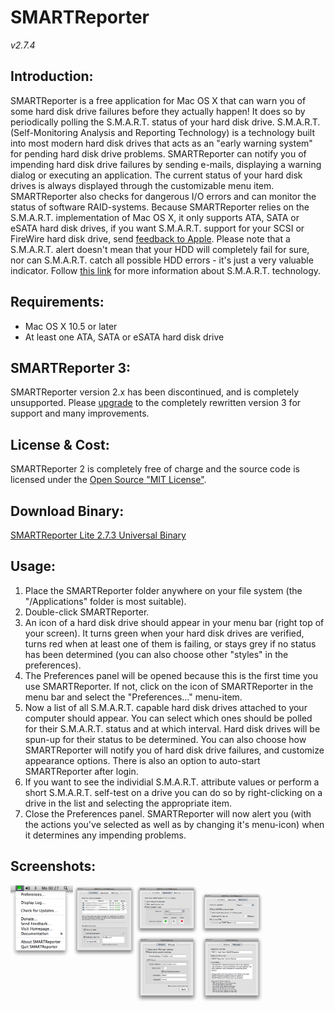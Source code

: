 
# SMARTReporter
*v2.7.4*

## Introduction:
SMARTReporter is a free application for Mac OS X that can warn you of some hard disk drive failures before they actually happen! It does so by periodically polling the S.M.A.R.T. status of your hard disk drive. S.M.A.R.T. (Self-Monitoring Analysis and Reporting Technology) is a technology built into most modern hard disk drives that acts as an "early warning system" for pending hard disk drive problems. SMARTReporter can notify you of impending hard disk drive failures by sending e-mails, displaying a warning dialog or executing an application. The current status of your hard disk drives is always displayed through the customizable menu item. SMARTReporter also checks for dangerous I/O errors and can monitor the status of software RAID-systems.
Because SMARTReporter relies on the S.M.A.R.T. implementation of Mac OS X, it only supports ATA, SATA or eSATA hard disk drives, if you want S.M.A.R.T. support for your SCSI or FireWire hard disk drive, send [feedback to Apple][1].
Please note that a S.M.A.R.T. alert doesn't mean that your HDD will completely fail for sure, nor can S.M.A.R.T. catch all possible HDD errors - it's just a very valuable indicator. Follow [this link][2] for more information about S.M.A.R.T. technology.

## Requirements:
* Mac OS X 10.5 or later
* At least one ATA, SATA or eSATA hard disk drive

## SMARTReporter 3:
SMARTReporter version 2.x has been discontinued, and is completely unsupported.
Please [upgrade][3] to the completely rewritten version 3 for support and many improvements.

## License &amp; Cost:
SMARTReporter 2 is completely free of charge and the source code is licensed under the [Open Source "MIT License"][4]. 

## Download Binary:
[SMARTReporter Lite 2.7.3 Universal Binary][5]

## Usage:
1. Place the SMARTReporter folder anywhere on your file system (the "/Applications" folder is most suitable).
2. Double-click SMARTReporter.
3. An icon of a hard disk drive should appear in your menu bar (right top of your screen). It turns green when your hard disk drives are verified, turns red when at least one of them is failing, or stays grey if no status has been determined (you can also choose other "styles" in the preferences).
4. The Preferences panel will be opened because this is the first time you use SMARTReporter. If not, click on the icon of SMARTReporter in the menu bar and select the "Preferences…" menu-item.
5. Now a list of all S.M.A.R.T. capable hard disk drives attached to your computer should appear. You can select which ones should be polled for their S.M.A.R.T. status and at which interval. Hard disk drives will be spun-up for their status to be determined. You can also choose how SMARTReporter will notify you of hard disk drive failures, and customize appearance options. There is also an option to auto-start SMARTReporter after login.
6. If you want to see the individial S.M.A.R.T. attribute values or perform a short S.M.A.R.T. self-test on a drive you can do so by right-clicking on a drive in the list and selecting the appropriate item.
7. Close the Preferences panel. SMARTReporter will now alert you (with the actions you've selected as well as by changing it's menu-icon) when it determines any impending problems.

## Screenshots:
<img src="screenshots/screenshot_1.png" style="float:left" width="100"/>
<img src="screenshots/screenshot_2.png" style="float:left" width="100"/>
<img src="screenshots/screenshot_3.png" width="100"/>
<img src="screenshots/screenshot_4.png" width="100"/>
<img src="screenshots/screenshot_5.png" width="100"/>
<img src="screenshots/screenshot_6.png" width="100"/>

[1]: https://www.apple.com/feedback/macos.html
[2]: https://hddlife.com/eng/help/4_How_to/4_2_smart.htm
[3]: https://www.corecode.io/smartreporter/
[4]: https://opensource.org/licenses/mit-license.php
[5]: https://www.corecode.io/downloads/smartreporter_2.7.3.dmg
